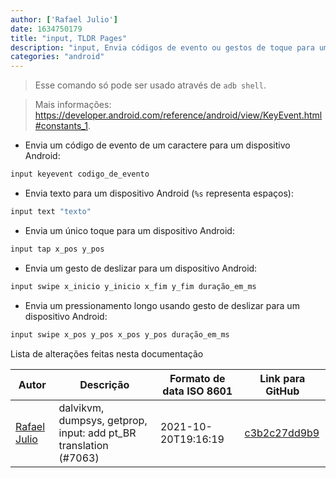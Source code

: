 ```yaml
---
author: ['Rafael Julio']
date: 1634750179
title: "input, TLDR Pages"
description: "input, Envia códigos de evento ou gestos de toque para um dispositivo Android."
categories: "android"
---
```

> Esse comando só pode ser usado através de `adb shell`.

> Mais informações: <https://developer.android.com/reference/android/view/KeyEvent.html#constants_1>.

- Envia um código de evento de um caractere para um dispositivo Android:

```bash
input keyevent codigo_de_evento
```

- Envia texto para um dispositivo Android (`%s` representa espaços):

```bash
input text "texto"
```

- Envia um único toque para um dispositivo Android:

```bash
input tap x_pos y_pos
```

- Envia um gesto de deslizar para um dispositivo Android:

```bash
input swipe x_inicio y_inicio x_fim y_fim duração_em_ms
```

- Envia um pressionamento longo usando gesto de deslizar para um dispositivo Android:

```bash
input swipe x_pos y_pos x_pos y_pos duração_em_ms
```
Lista de alterações feitas nesta documentação


Autor | Descrição | Formato de data ISO 8601 | Link para GitHub
------|-----|-----|-----
[Rafael Julio](mailto:development@rafifos.dev) | dalvikvm, dumpsys, getprop, input: add pt_BR translation (#7063) | 2021-10-20T19:16:19 | [c3b2c27dd9b9](https://github.com/tldr-pages/tldr/commit/c3b2c27dd9b964b85b4f1074a62a6e725ee0f70a)

